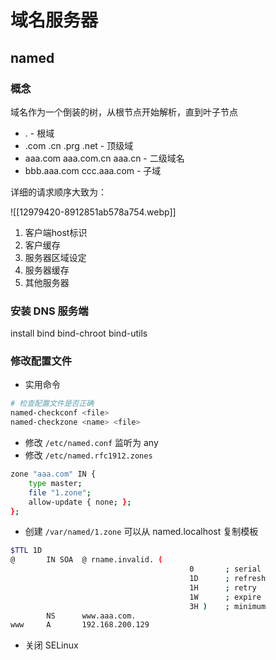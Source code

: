 # 域名服务器

## named

### 概念

域名作为一个倒装的树，从根节点开始解析，直到叶子节点
- . - 根域
- .com .cn .prg .net - 顶级域
- aaa.com aaa.com.cn aaa.cn - 二级域名
- bbb.aaa.com ccc.aaa.com - 子域

详细的请求顺序大致为：

![[12979420-8912851ab578a754.webp]]

1. 客户端host标识
2. 客户缓存
3. 服务器区域设定
4. 服务器缓存
5. 其他服务器

### 安装 DNS 服务端

install bind bind-chroot bind-utils

### 修改配置文件

- 实用命令
```bash
# 检查配置文件是否正确
named-checkconf <file>
named-checkzone <name> <file>
```

- 修改 `/etc/named.conf` 监听为 any
- 修改 `/etc/named.rfc1912.zones`
```bash
zone "aaa.com" IN {
	type master;
	file "1.zone";
	allow-update { none; };
};
```

- 创建 `/var/named/1.zone`
可以从 named.localhost 复制模板
```bash
$TTL 1D
@       IN SOA  @ rname.invalid. (
                                        0       ; serial
                                        1D      ; refresh
                                        1H      ; retry
                                        1W      ; expire
                                        3H )    ; minimum
        NS      www.aaa.com.
www     A       192.168.200.129
```

- 关闭 SELinux